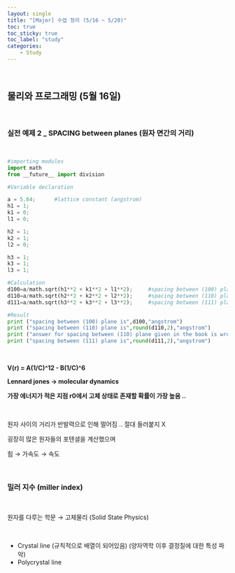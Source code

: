 ```yaml
---
layout: single
title: "[Major] 수업 정리 (5/16 ~ 5/20)"
toc: true
toc_sticky: true
toc_label: "study"
categories:
    - Study
---
```


<br>

## 물리와 프로그래밍 (5월 16일)

<br>

### 실전 예제 2 _ SPACING between planes (원자 면간의 거리)

<br>

```py
#importing modules
import math
from __future__ import division

#Variable declaration

a = 5.64;      #lattice constant (angstrom)
h1 = 1;
k1 = 0;
l1 = 0;

h2 = 1;
k2 = 1;
l2 = 0;

h3 = 1;
k3 = 1;
l3 = 1;

#Calculation
d100=a/math.sqrt(h1**2 + k1**2 + l1**2);     #spacing between (100) plane
d110=a/math.sqrt(h2**2 + k2**2 + l2**2);     #spacing between (110) plane
d111=a/math.sqrt(h3**2 + k3**2 + l3**2);     #spacing between (111) plane

#Result
print ("spacing between (100) plane is",d100,"angstrom")
print ("spacing between (110) plane is",round(d110,2),"angstrom")
print ("answer for spacing between (110) plane given in the book is wrong")
print ("spacing between (111) plane is",round(d111,2),"angstrom")
```

<br>

**V(r) = A(1/C)^12 - B(1/C)^6**

**Lennard jones &rarr; molecular dynamics**

**가장 에너지가 적은 지점 r0에서 고체 상태로 존재할 확률이 가장 높음 ..**

<br>

원자 사이의 거리가 반발력으로 인해 멀어짐 .. 절대 들러붙지 X 

굉장히 많은 원자들의 포텐셜을 계산했으며

힘 &rarr; 가속도 &rarr; 속도

<br>

### 밀러 지수 (miller index)

<br>

원자를 다루는 학문 &rarr; 고체물리 (Solid State Physics)

<br>

- Crystal line (규칙적으로 배열이 되어있음) (양자역학 이후 결정질에 대한 특성 파악)
- Polycrystal line



